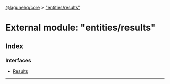 [@lagunehq/core](../README.md) > ["entities/results"](../modules/_entities_results_.md)

# External module: "entities/results"

## Index

### Interfaces

* [Results](../interfaces/_entities_results_.results.md)

---


